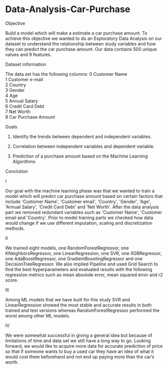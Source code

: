 # Data-Analysis-Car-Purchase
Objective 

Build a model which will make a estimate a car purchase amount. To achieve this objective we wanted to do an Exploratory Data Analysis on our dataset to understand the relationship between study variables and how they can predict the car purchase amount. Our data contains 500 unique values and 9 features. 

Dataset information

The data set has the following columns: 
 0   Customer Name        
 1   Customer e-mail      
 2   Country             
 3   Gender              
 4   Age                 
 5   Annual Salary       
 6   Credit Card Debt    
 7   Net Worth           
 8   Car Purchase Amount  

Goals
1. Identify the trends between dependent and independent variables.

2. Correlation between independent variables and dependent variable.

3. Prediction of a purchase amount based on the Machine Learning Algorithms 

Conclution

I 

Our goal with the machine learning phase was that we wanted to train a model which will predict car purchase amount based on certain factors that include 'Customer Name', 'Customer email', 'Country', 'Gender', 'Age', 'Annual Salary', 'Credit Card Debt' and 'Net Worth'. After the data analysis part we removed redundant variables such as 'Customer Name', 'Customer email and 'Country'. Prior to model training parts we checked how data would change if we use different imputation, scaling and discretization methods.

II 

We trained eight models, one RandomForestRegressor, one KNeighborsRegressor, one LinearRegression, one SVR, one XGBRegressor, one AdaBoostRegressor, one GradientBoostingRegressor and one DecisionTreeRegressor. We also implied Pipeline and used Grid Search to find the best hyperparameters and evaluated results with the following regression metrics such as mean absolute error, mean squared error and  r2 score.

III 

Among ML models that we have built for this study SVR and LinearRegression showed the most stable and accurate results in both trained and test versions whereas RandomForestRegressor performed the worst among other ML models.

IV 

We were somewhat successful in giving a general idea but because of limitations of time and data set we still have a long way to go. Looking forward, we would like to acquire more data for accurate prediction of price so that if someone wants to buy a used car they have an idea of what it would cost them beforehand and not end up paying more than the car’s worth.
